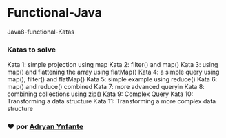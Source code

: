 # Functional-Java
Java8-functional-Katas

### Katas to solve
Kata 1: simple projection using map
Kata 2: filter() and map()
Kata 3: using map() and flattening the array using flatMap()
Kata 4: a simple query using map(), filter() and flatMap()
Kata 5: simple example using reduce()
Kata 6: map() and reduce() combined
Kata 7: more advanced queryin
Kata 8: combining collections using zip()
Kata 9: Complex Query
Kata 10: Transforming a data structure
Kata 11: Transforming a more complex data structure

### ❤️ por  [Adryan Ynfante](https://github.com/HelloStan13)

